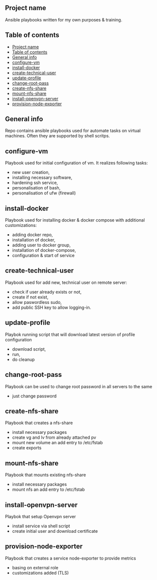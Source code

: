 ## Project name

Ansible playbooks written for my own purposes & training.

## Table of contents
- [Project name](#project-name)
- [Table of contents](#table-of-contents)
- [General info](#general-info)
- [configure-vm](#configure-vm)
- [install-docker](#install-docker)
- [create-technical-user](#create-technical-user)
- [update-profile](#update-profile)
- [change-root-pass](#change-root-pass)
- [create-nfs-share](#create-nfs-share)
- [mount-nfs-share](#mount-nfs-share)
- [install-openvpn-server](#install-openvpn-server)
- [provision-node-exporter](#provision-node-exporter)
## General info

Repo contains ansible playbooks used for automate tasks on virtual machines. Often they are supported by shell scritps.

## configure-vm

Playbook used for initial configuration of vm. It realizes following tasks:
- new user creation,
- installing necessary software,
- hardening ssh service,
- personalisation of bash,
- personalisation of ufw (firewall)

## install-docker

Playbook used for installing docker & docker compose with additional customizations:
- adding docker repo,
- installation of docker,
- adding user to docker group,
- installation of docker-compose,
- configuration & start of service

## create-technical-user
Playbook used for add new, technical user on remote server:
- check if user already exists or not,
- create if not exist,
- allow paswordless sudo,
- add public SSH key to allow logging-in.

## update-profile
Playbok running script that will download latest version of profile configuration
- download script,
- run,
- do cleanup

## change-root-pass
Playbook can be used to change root password in all servers to the same
- just change password

## create-nfs-share
Playbook that creates a nfs-share
- install necessary packages
- create vg and lv from already attached pv
- mount new volume an add entry to /etc/fstab
- create exports

## mount-nfs-share
Playbook that mounts existing nfs-share
- install necessary packages
- mount nfs an add entry to /etc/fstab

## install-openvpn-server
Playbok that setup Openvpn server
- install service via shell script
- create initial user and download certificate
 
## provision-node-exporter
Playbook that creates a service node-exporter to provide metrics
- basing on external role
- customizations added (TLS)
